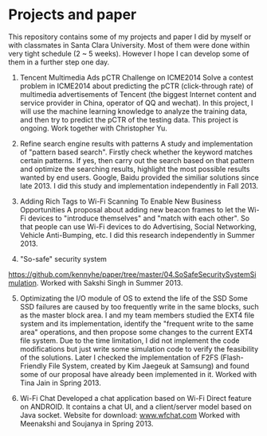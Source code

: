 Projects and paper
==================

This repository contains some of my projects and paper I did by myself or with classmates in Santa Clara University. Most of them were done within very tight schedule (2 ~ 5 weeks). However I hope I can develop some of them in a further step one day.

1. Tencent Multimedia Ads pCTR Challenge on ICME2014
Solve a contest problem in ICME2014 about predicting the pCTR (click-through rate) of multimedia advertisements of Tencent (the biggest Internet content and service provider in China, operator of QQ and wechat). In this project, I will use the machine learning knowledge to analyze the training data, and then try to predict the pCTR of the testing data.
This project is ongoing. Work together with Christopher Yu.

2. Refine search engine results with patterns
A study and implementation of "pattern based search". Firstly check whether the keyword matches certain patterns. If yes, then carry out the search based on that pattern and optimize the searching results, highlight the most possible results wanted by end users. Google, Baidu provided the similiar solutions since late 2013.
I did this study and implementation independently in Fall 2013.

3. Adding Rich Tags to Wi-Fi Scanning To Enable New Business Opportunities
A proposal about adding new beacon frames to let the Wi-Fi devices to "introduce themselves" and "match with each other". So that people can use Wi-Fi devices to do Advertising, Social Networking, Vehicle Anti-Bumping, etc.
I did this research independently in Summer 2013.

4. "So-safe" security system

https://github.com/kennyhe/paper/tree/master/04.SoSafeSecuritySystemSimulation. 
Worked with Sakshi Singh in Summer 2013.

5. Optimizating the I/O module of OS to extend the life of the SSD
Some SSD failures are caused by too frequently write in the same blocks, such as the master block area. I and my team members studied the EXT4 file system and its implementation, identify the "frequent write to the same area" operations, and then propose some changes to the current EXT4 file system. Due to the time limitation, I did not implement the code modifications but just write some simulation code to verify the feasibility of the solutions. Later I checked the implementation of F2FS (Flash-Friendly File System, created by Kim Jaegeuk at Samsung) and found some of our proposal have already been implemented in it.
Worked with Tina Jain in Spring 2013.

6. Wi-Fi Chat
Developed a chat application based on Wi-Fi Direct feature on ANDROID. It contains a chat UI, and a client/server model based on Java socket.
Website for download: www.wfchat.com
Worked with Meenakshi and Soujanya in Spring 2013.

